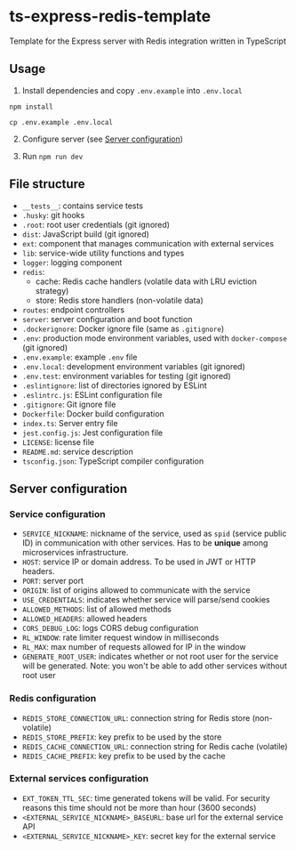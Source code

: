 # ts-express-redis-template

Template for the Express server with Redis integration written in TypeScript

## Usage

1. Install dependencies and copy `.env.example` into `.env.local`
```
npm install

cp .env.example .env.local
```

2. Configure server (see [Server configuration](#server-configuration))

3. Run `npm run dev`

## File structure

- `__tests__`: contains service tests
- `.husky`: git hooks
- `.root`: root user credentials (git ignored)
- `dist`: JavaScript build (git ignored)
- `ext`: component that manages communication with external services
- `lib`: service-wide utility functions and types
- `logger`: logging component
- `redis`:
  * cache: Redis cache handlers (volatile data with LRU eviction strategy)
  * store: Redis store handlers (non-volatile data)
- `routes`: endpoint controllers
- `server`: server configuration and boot function
- `.dockerignore`: Docker ignore file (same as `.gitignore`)
- `.env`: production mode environment variables, used with `docker-compose` (git ignored)
- `.env.example`: example `.env` file
- `.env.local`: development environment variables (git ignored)
- `.env.test`: environment variables for testing (git ignored)
- `.eslintignore`: list of directories ignored by ESLint
- `.eslintrc.js`: ESLint configuration file
- `.gitignore`: Git ignore file
- `Dockerfile`: Docker build configuration
- `index.ts`: Server entry file
- `jest.config.js`: Jest configuration file
- `LICENSE`: license file
- `README.md`: service description
- `tsconfig.json`: TypeScript compiler configuration

## Server configuration

### Service configuration

- `SERVICE_NICKNAME`: nickname of the service, used as `spid` (service public ID) in communication with other services. Has to be **unique** among microservices infrastructure.
- `HOST`: service IP or domain address. To be used in JWT or HTTP headers.
- `PORT`: server port
- `ORIGIN`: list of origins allowed to communicate with the service
- `USE_CREDENTIALS`: indicates whether service will parse/send cookies
- `ALLOWED_METHODS`: list of allowed methods
- `ALLOWED_HEADERS`: allowed headers
- `CORS_DEBUG_LOG`: logs CORS debug configuration
- `RL_WINDOW`: rate limiter request window in milliseconds
- `RL_MAX`: max number of requests allowed for IP in the window
- `GENERATE_ROOT_USER`: indicates whether or not root user for the service will be generated. Note: you won't be able to add other services without root user

### Redis configuration

- `REDIS_STORE_CONNECTION_URL`: connection string for Redis store (non-volatile)
- `REDIS_STORE_PREFIX`: key prefix to be used by the store
- `REDIS_CACHE_CONNECTION_URL`: connection string for Redis cache (volatile)
- `REDIS_CACHE_PREFIX`: key prefix to be used by the cache

### External services configuration

- `EXT_TOKEN_TTL_SEC`: time generated tokens will be valid. For security reasons this time should not be more than hour (3600 seconds)
- `<EXTERNAL_SERVICE_NICKNAME>_BASEURL`: base url for the external service API
- `<EXTERNAL_SERVICE_NICKNAME>_KEY`: secret key for the external service
